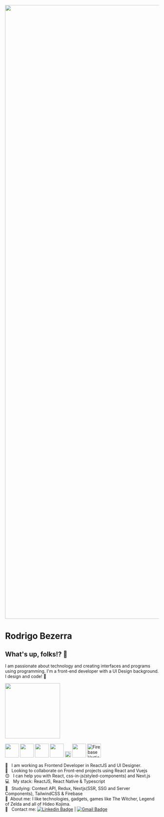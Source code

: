 <img width="2000px" src="https://developer.sabre.com/sites/default/files/2019-10/Picture4-1-1024x242_3.png">


# Rodrigo Bezerra

## What's up, folks!? 👋
I am passionate about technology and creating interfaces and programs using programming.
I'm a front-end developer with a UI Design background. I design and code! 💪

<div>
  <!--<img height="180em" src="https://github-readme-stats.vercel.app/api?username=bezerrarodrigo&show_icons=true&theme=dark"/>-->
  <img height="180em" src="https://github-readme-stats.vercel.app/api/top-langs/?username=bezerrarodrigo&layout=compact&theme=dark"/>
</div>

<div style="display: inline_block"><br/>
  <img height="45" src="https://cdn.jsdelivr.net/gh/devicons/devicon/icons/html5/html5-plain-wordmark.svg" />
  <img height="45" src="https://cdn.jsdelivr.net/gh/devicons/devicon/icons/css3/css3-plain-wordmark.svg" />
   <img height="45" src="https://cdn.jsdelivr.net/gh/devicons/devicon/icons/javascript/javascript-plain.svg" />
   <img height="45" src="https://cdn.jsdelivr.net/gh/devicons/devicon/icons/typescript/typescript-original.svg" />
  <img height="20" src="https://tailwindcss.com/_next/static/media/tailwindcss-logotype-white.944c5d0ef628083bb316f9b3d643385c86bcdb3d.svg" /
  <img height="45" src="https://cdn.jsdelivr.net/gh/devicons/devicon/icons/react/react-original-wordmark.svg" />
  <img height="45" src="https://cdn.jsdelivr.net/gh/devicons/devicon/icons/nextjs/nextjs-line.svg" />
  <img height="45" src="https://www.nicepng.com/png/detail/23-234867_firebase-vertical-lockup-logo-firebase-logo-firebase.png" alt="Firebase Vertical Lockup Logo - Firebase Logo Firebase@nicepng.com" />


<br/>

 :rocket:  &nbsp; I am working as Frontend Developer in ReactJS and UI Designer.
 <br/> :purple_heart: &nbsp; Looking to collaborate on Front-end projects using React and Vuejs
 <br/> :blush: &nbsp; I can help you with React, css-in-js(styled-components) and Next.js
 <br/> :computer: &nbsp; My stack: ReactJS, React Native & Typescript
 <br/> :memo: &nbsp; Studying: Context API, Redux, Nextjs(SSR, SSG and Server Components), TailwindCSS & Firebase
 <br/> 💬  &nbsp;About me: I like technologies, gadgets, games like The Witcher, Legend of Zelda and all of Hideo Kojima.
 <br/> :email: &nbsp; Contact me: [![Linkedin Badge](https://img.shields.io/badge/-RodrigoBezerra-blue?style=flat-square&logo=Linkedin&logoColor=white&link=https://www.linkedin.com/in/rodrigo-bezerra-ba9692128/)](https://www.linkedin.com/in/rodrigo-bezerra-ba9692128/) 
| 
[![Gmail Badge](https://img.shields.io/badge/-bezerra.rodrigo@gmail.com-c14438?style=flat-square&logo=Gmail&logoColor=white&link=mailto:bezerra.rodrigo@gmail.com)](mailto:bezerra.rodrigo@gmail.com)

